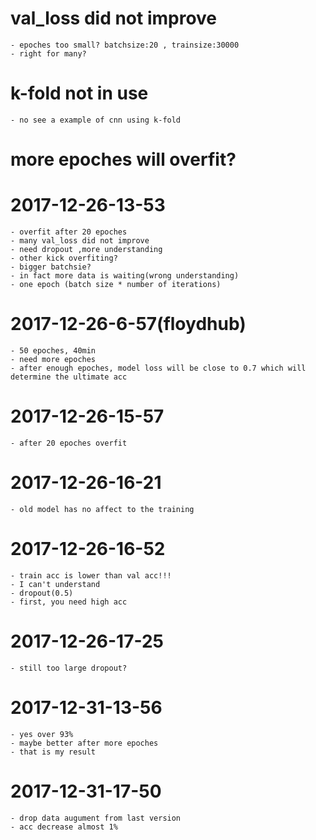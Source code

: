# val_loss did not improve
	- epoches too small? batchsize:20 , trainsize:30000
	- right for many?
# k-fold not in use 
	- no see a example of cnn using k-fold
# more epoches will overfit?

# 2017-12-26-13-53
	- overfit after 20 epoches
	- many val_loss did not improve
	- need dropout ,more understanding
	- other kick overfiting?
	- bigger batchsie?
	- in fact more data is waiting(wrong understanding)
	- one epoch (batch size * number of iterations)
# 2017-12-26-6-57(floydhub)
	- 50 epoches, 40min
	- need more epoches
	- after enough epoches, model loss will be close to 0.7 which will determine the ultimate acc
# 2017-12-26-15-57
	- after 20 epoches overfit

# 2017-12-26-16-21
	- old model has no affect to the training

# 2017-12-26-16-52
	- train acc is lower than val acc!!!
	- I can't understand
	- dropout(0.5) 
	- first, you need high acc

# 2017-12-26-17-25
	- still too large dropout?

# 2017-12-31-13-56
	- yes over 93%
	- maybe better after more epoches
	- that is my result

# 2017-12-31-17-50
	- drop data augument from last version
	- acc decrease almost 1%